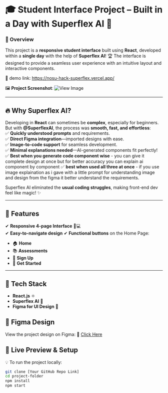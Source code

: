 # 🎓 Student Interface Project – Built in a Day with Superflex AI 🚀  

### 🌟 Overview  
This project is a **responsive student interface** built using **React**, developed within a **single day** with the help of **Superflex AI**! 🏆 The interface is designed to provide a seamless user experience with an intuitive layout and interactive components.  

🔗 demo link: https://nosu-hack-superflex.vercel.app/

🖼 **Project Screenshot**: ![View Image](https://imgur.com/a/SgNZARd)  

---

## 🔥 Why Superflex AI?  
Developing in **React** can sometimes be **complex**, especially for beginners. But with **@SuperflexAI**, the process was **smooth, fast, and effortless**:  
✅ **Quickly understood prompts** and requirements.  
✅ **Direct Figma integration**—imported designs with ease.  
✅ **Image-to-code support** for seamless development.  
✅ **Minimal explanations needed**—AI-generated components fit perfectly!  
✅ **Best when you generate code component wise** - you can give it complete design at once but for better accuracy you can explain ai component by component
✅ **best when used all three at once** - if you use image explaination as i gave with a little prompt for understanding image and design from the figma it better understand the requirements.

Superflex AI eliminated the **usual coding struggles**, making front-end dev feel like magic! ✨  

---

## 🎨 Features  
✔ **Responsive 4-page Interface** 📱💻  
✔ **Easy-to-navigate design**
✔ **Functional buttons** on the Home Page:  
   - 🏠 **Home**  
   - 📚 **Assessments**  
   - 🔑 **Sign Up**  
   - 🚀 **Get Started**  

---

## 📂 Tech Stack  
- **React.js** ⚛️  
- **Superflex AI** 🤖  
- **Figma for UI Design** 🎨  

## 🎨 Figma Design  
View the project design on Figma: 🔗 [Click Here]([Your-Figma-Link-Here](https://www.figma.com/design/jwHqdpQHpfB4s5uq2gQNlI/Untitled?node-id=0-1&t=cEfZXAjydcNTS92H-1))

## 👀 Live Preview & Setup  
💡 To run the project locally:  
```sh
git clone [Your GitHub Repo Link]
cd project-folder
npm install
npm start
```
